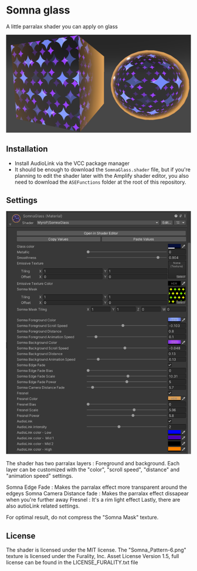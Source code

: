 # Somna glass

A little parralax shader you can apply on glass

![Showcase](https://github.com/MyroG/MyroP-shader-dump/blob/master/SomnaGlass/Doc/example.png)


## Installation

- Install AudioLink via the VCC package manager
- It should be enough to download the `SomnaGlass.shader` file, but if you're planning to edit the shader later with the Amplify shader editor, you also need to download the `ASEFunctions` folder at the root of this repository.

## Settings

![Showcase](https://github.com/MyroG/MyroP-shader-dump/blob/master/SomnaGlass/Doc/settings.png)

The shader has two parralax layers : Foreground and background.
Each layer can be customized with the "color", "scroll speed", "distance" and "animation speed" settings.

Somna Edge Fade : Makes the parralax effect more transparent around the edgeys
Somna Camera Distance fade : Makes the parralax effect dissapear when you're further away
Fresnel : It's a rim light effect
Lastly, there are also autioLink related settings.

For optimal result, do not compress the "Somna Mask" texture.

## License

The shader is licensed under the MIT license.
The "Somna_Pattern-6.png" texture is licensed under the Furality, Inc. Asset License Version 1.5, full license can be found in the LICENSE_FURALITY.txt file 